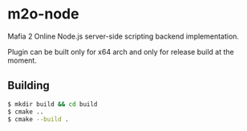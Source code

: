 # m2o-node

Mafia 2 Online Node.js server-side scripting backend implementation.

Plugin can be built only for x64 arch and only for release build at the moment.

## Building

```sh
$ mkdir build && cd build
$ cmake ..
$ cmake --build .
```
